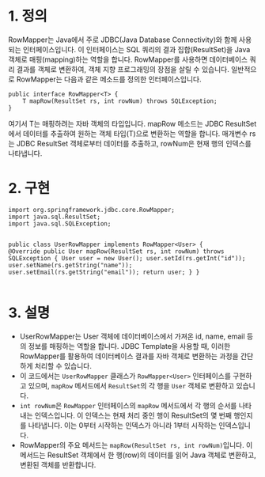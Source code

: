 <h1 id="1-정의">1. 정의</h1>
<p>RowMapper는 Java에서 주로 JDBC(Java Database Connectivity)와 함께 사용되는 인터페이스입니다. 이 인터페이스는 SQL 쿼리의 결과 집합(ResultSet)을 Java 객체로 매핑(mapping)하는 역할을 합니다. RowMapper를 사용하면 데이터베이스 쿼리 결과를 객체로 변환하여, 객체 지향 프로그래밍의 장점을 살릴 수 있습니다. 일반적으로 RowMapper는 다음과 같은 메소드를 정의한 인터페이스입니다.</p>
<pre><code class="language-java">public interface RowMapper&lt;T&gt; {
    T mapRow(ResultSet rs, int rowNum) throws SQLException;
}</code></pre>
<p>여기서 T는 매핑하려는 자바 객체의 타입입니다. mapRow 메소드는 JDBC ResultSet에서 데이터를 추출하여 원하는 객체 타입(T)으로 변환하는 역할을 합니다. 매개변수 rs는 JDBC ResultSet 객체로부터 데이터를 추출하고, rowNum은 현재 행의 인덱스를 나타냅니다.</p>
<h1 id="2-구현">2. 구현</h1>
<pre><code class="language-java">import org.springframework.jdbc.core.RowMapper;
import java.sql.ResultSet;
import java.sql.SQLException;

public class UserRowMapper implements RowMapper&lt;User&gt; {
    @Override
    public User mapRow(ResultSet rs, int rowNum) throws SQLException {
        User user = new User();
        user.setId(rs.getInt(&quot;id&quot;));
        user.setName(rs.getString(&quot;name&quot;));
        user.setEmail(rs.getString(&quot;email&quot;));
        return user;
    }
}</code></pre>
<h1 id="3-설명">3. 설명</h1>
<ul>
<li>UserRowMapper는 User 객체에 데이터베이스에서 가져온 id, name, email 등의 정보를 매핑하는 역할을 합니다. JDBC Template을 사용할 때, 이러한 RowMapper를 활용하여 데이터베이스 결과를 자바 객체로 변환하는 과정을 간단하게 처리할 수 있습니다.</li>
<li>이 코드에서는 <code>UserRowMapper</code> 클래스가 <code>RowMapper&lt;User&gt;</code> 인터페이스를 구현하고 있으며, <code>mapRow</code> 메서드에서 <code>ResultSet</code>의 각 행을 <code>User</code> 객체로 변환하고 있습니다.</li>
<li><code>int rowNum</code>은 <code>RowMapper</code> 인터페이스의 <code>mapRow</code> 메서드에서 각 행의 순서를 나타내는 인덱스입니다. 이 인덱스는 현재 처리 중인 행이 ResultSet의 몇 번째 행인지를 나타냅니다. 이는 0부터 시작하는 인덱스가 아니라 1부터 시작하는 인덱스입니다.</li>
<li>RowMapper의 주요 메서드는 <code>mapRow(ResultSet rs, int rowNum)</code>입니다. 이 메서드는 ResultSet 객체에서 한 행(row)의 데이터를 읽어 Java 객체로 변환하고, 변환된 객체를 반환합니다.</li>
</ul>